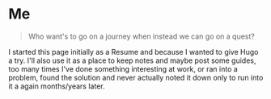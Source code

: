 # Me

> Who want's to go on a journey when instead we can go on a quest?

I started this page initially as a Resume and because I wanted to give Hugo a try. I'll also use it as a place to keep notes and maybe post some guides, too many times I've done something interesting at work, or ran into a problem, found the solution and never actually noted it down only to run into it a again months/years later.

